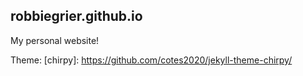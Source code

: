 ## robbiegrier.github.io
My personal website!

Theme:
[chirpy]: https://github.com/cotes2020/jekyll-theme-chirpy/
